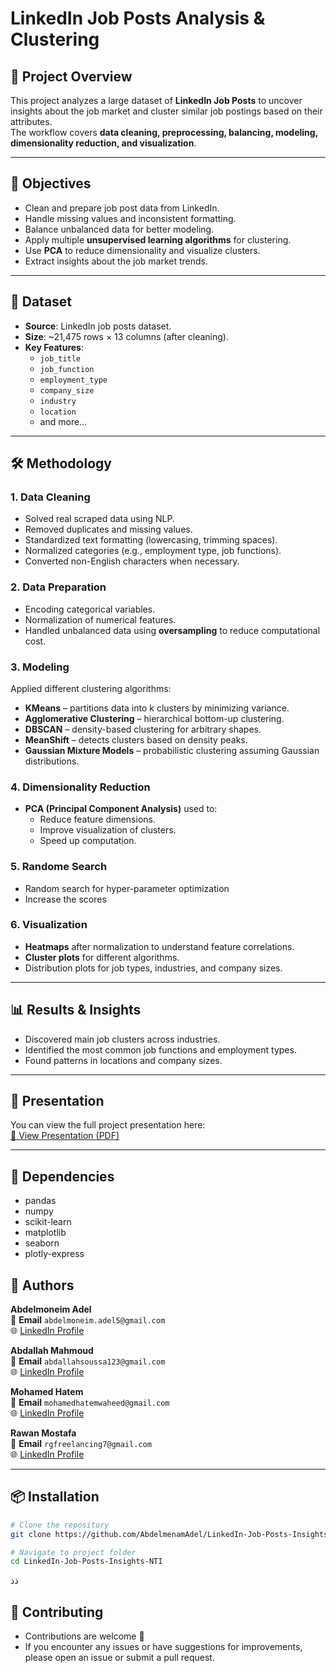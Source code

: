 # LinkedIn Job Posts Analysis & Clustering

## 📌 Project Overview
This project analyzes a large dataset of **LinkedIn Job Posts** to uncover insights about the job market and cluster similar job postings based on their attributes.  
The workflow covers **data cleaning, preprocessing, balancing, modeling, dimensionality reduction, and visualization**.

---

## 🎯 Objectives
- Clean and prepare job post data from LinkedIn.
- Handle missing values and inconsistent formatting.
- Balance unbalanced data for better modeling.
- Apply multiple **unsupervised learning algorithms** for clustering.
- Use **PCA** to reduce dimensionality and visualize clusters.
- Extract insights about the job market trends.

---

## 📂 Dataset
- **Source**: LinkedIn job posts dataset.
- **Size**: ~21,475 rows × 13 columns (after cleaning).
- **Key Features**:
  - `job_title`
  - `job_function`
  - `employment_type`
  - `company_size`
  - `industry`
  - `location`
  - and more…

---

## 🛠 Methodology

### 1. Data Cleaning
- Solved real scraped data using NLP.
- Removed duplicates and missing values.
- Standardized text formatting (lowercasing, trimming spaces).
- Normalized categories (e.g., employment type, job functions).
- Converted non-English characters when necessary.

### 2. Data Preparation
- Encoding categorical variables.
- Normalization of numerical features.
- Handled unbalanced data using **oversampling** to reduce computational cost.

### 3. Modeling
Applied different clustering algorithms:
- **KMeans** – partitions data into k clusters by minimizing variance.
- **Agglomerative Clustering** – hierarchical bottom-up clustering.
- **DBSCAN** – density-based clustering for arbitrary shapes.
- **MeanShift** – detects clusters based on density peaks.
- **Gaussian Mixture Models** – probabilistic clustering assuming Gaussian distributions.

### 4. Dimensionality Reduction
- **PCA (Principal Component Analysis)** used to:
  - Reduce feature dimensions.
  - Improve visualization of clusters.
  - Speed up computation.
    
### 5. Randome Search
 - Random search for hyper-parameter optimization
 - Increase the scores

### 6. Visualization
- **Heatmaps** after normalization to understand feature correlations.
- **Cluster plots** for different algorithms.
- Distribution plots for job types, industries, and company sizes.

---

## 📊 Results & Insights
- Discovered main job clusters across industries.
- Identified the most common job functions and employment types.
- Found patterns in locations and company sizes.

---

## 📑 Presentation
You can view the full project presentation here:  
[📄 View Presentation (PDF)](./LinkedIn_Posts_insights_Presentation.pdf)

---
## 📌 Dependencies
- pandas  
- numpy  
- scikit-learn  
- matplotlib  
- seaborn
- plotly-express

## 👥 Authors

**Abdelmoneim Adel**  
📧 **Email** `abdelmoneim.adel5@gmail.com`  
🌐 [LinkedIn Profile](https://www.linkedin.com/in/abdelmoneim-adel)  

**Abdallah Mahmoud**  
📧 **Email** `abdallahsoussa123@gmail.com`  
🌐 [LinkedIn Profile](https://www.linkedin.com/in/abdallah-mahmoud-6a9058308)  

**Mohamed Hatem**  
📧 **Email** `mohamedhatemwaheed@gmail.com`  
🌐 [LinkedIn Profile](https://www.linkedin.com/in/mohamed-hatem-921936258)  

**Rawan Mostafa**  
📧 **Email** `rgfreelancing7@gmail.com`  
🌐 [LinkedIn Profile](https://www.linkedin.com/in/rawan-elkhemy-0a3bab279)  


---

## 📦 Installation
```bash
# Clone the repository
git clone https://github.com/AbdelmenamAdel/LinkedIn-Job-Posts-Insights-NTI.git

# Navigate to project folder
cd LinkedIn-Job-Posts-Insights-NTI
```
ذذ  
## 🚨 Contributing

- Contributions are welcome 💜
- If you encounter any issues or have suggestions for improvements, please open an issue or submit a pull request.








